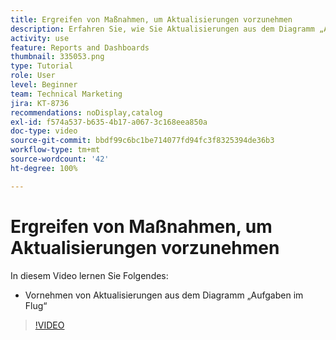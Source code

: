 ```yaml
---
title: Ergreifen von Maßnahmen, um Aktualisierungen vorzunehmen
description: Erfahren Sie, wie Sie Aktualisierungen aus dem Diagramm „Aufgaben im Flug“ in der [!UICONTROL erweiterten Analyse] vornehmen können.
activity: use
feature: Reports and Dashboards
thumbnail: 335053.png
type: Tutorial
role: User
level: Beginner
team: Technical Marketing
jira: KT-8736
recommendations: noDisplay,catalog
exl-id: f574a537-b635-4b17-a067-3c168eea850a
doc-type: video
source-git-commit: bbdf99c6bc1be714077fd94fc3f8325394de36b3
workflow-type: tm+mt
source-wordcount: '42'
ht-degree: 100%

---
```


# Ergreifen von Maßnahmen, um Aktualisierungen vorzunehmen

In diesem Video lernen Sie Folgendes:

* Vornehmen von Aktualisierungen aus dem Diagramm „Aufgaben im Flug“

>[!VIDEO](https://video.tv.adobe.com/v/3436874/?quality=12&learn=on&enablevpops=1&captions=ger)
